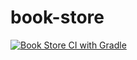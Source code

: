 # book-store

[![Book Store CI with Gradle](https://github.com/Artemas-Muzanenhamo/book-store/actions/workflows/gradle.yml/badge.svg)](https://github.com/Artemas-Muzanenhamo/book-store/actions/workflows/gradle.yml)
